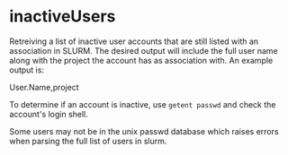 # inactiveUsers

Retreiving a list of inactive user accounts that are still listed with an association in SLURM. The desired output will include the full user name along with the project the account has as association with.  An example output is:

User.Name,project

To determine if an account is inactive, use `getent passwd` and check the account's login shell.  

Some users may not be in the unix passwd database which raises errors when parsing the full list of users in slurm. 
